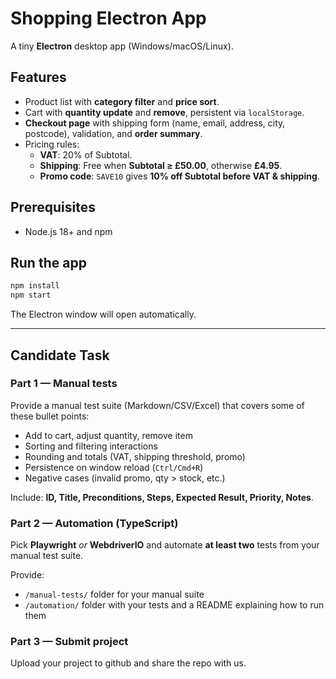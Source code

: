 # Shopping Electron App

A tiny **Electron** desktop app (Windows/macOS/Linux).

## Features
- Product list with **category filter** and **price sort**.
- Cart with **quantity update** and **remove**, persistent via `localStorage`.
- **Checkout page** with shipping form (name, email, address, city, postcode), validation, and **order summary**.
- Pricing rules:
  - **VAT**: 20% of Subtotal.
  - **Shipping**: Free when **Subtotal ≥ £50.00**, otherwise **£4.95**.
  - **Promo code**: `SAVE10` gives **10% off Subtotal before VAT & shipping**.

## Prerequisites
- Node.js 18+ and npm

## Run the app
```bash
npm install
npm start
```
The Electron window will open automatically.

---

## Candidate Task

### Part 1 — Manual tests
Provide a manual test suite (Markdown/CSV/Excel) that covers some of these bullet points:
- Add to cart, adjust quantity, remove item
- Sorting and filtering interactions
- Rounding and totals (VAT, shipping threshold, promo)
- Persistence on window reload (`Ctrl/Cmd+R`)
- Negative cases (invalid promo, qty > stock, etc.)

Include: **ID, Title, Preconditions, Steps, Expected Result, Priority, Notes**.

### Part 2 — Automation (TypeScript)
Pick **Playwright** *or* **WebdriverIO** and automate **at least two** tests from your manual test suite.


Provide:
- `/manual-tests/` folder for your manual suite
- `/automation/` folder with your tests and a README explaining how to run them

### Part 3 — Submit project
Upload your project to github and share the repo with us.
